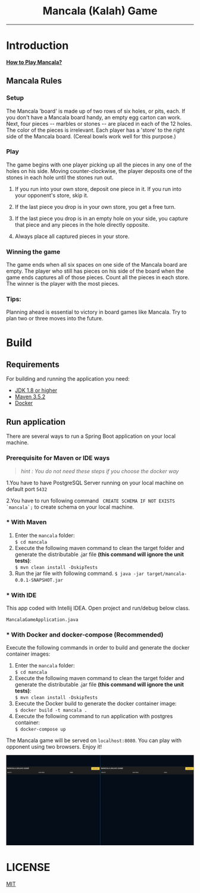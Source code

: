 <div align="center">
<h1>Mancala (Kalah) Game</h1>

</div>

<hr />

# Introduction
[**How to Play Mancala?**](https://www.youtube.com/watch?v=OX7rj93m6o8)

## Mancala Rules

### Setup
The Mancala 'board' is made up of two rows of six holes, or pits, each. If you don't have a Mancala board handy, an empty egg carton can work. Next, four pieces -- marbles or stones -- are placed in each of the 12 holes. The color of the pieces is irrelevant.
Each player has a 'store' to the right side of the Mancala board. (Cereal bowls work well for this purpose.)

### Play
The game begins with one player picking up all the pieces in any one of the holes on his side.
Moving counter-clockwise, the player deposits one of the stones in each hole until the stones run out.

1. If you run into your own store, deposit one piece in it. If you run into your opponent's store, skip it.

2. If the last piece you drop is in your own store, you get a free turn.

3. If the last piece you drop is in an empty hole on your side, you capture that piece and any pieces in the hole directly opposite.

4. Always place all captured pieces in your store.

### Winning the game
The game ends when all six spaces on one side of the Mancala board are empty. The player who still has pieces on his side of the board when the game ends captures all of those pieces.
Count all the pieces in each store. The winner is the player with the most pieces.

### Tips:
Planning ahead is essential to victory in board games like Mancala. Try to plan two or three moves into the future.

# Build

## Requirements

For building and running the application you need:

- [JDK 1.8 or higher](https://www.oracle.com/java/technologies/javase/jdk13-archive-downloads.html)
- [Maven 3.5.2](https://maven.apache.org)
- [Docker](https://docs.docker.com/get-docker/)

## Run application

There are several ways to run a Spring Boot application on your local machine.

### Prerequisite for Maven or IDE ways 
>*hint : You do not need these steps if you choose the docker way*

  1.You have to have PostgreSQL Server running on your local machine on default port `5432`
  
  2.You have to run following command ``` CREATE SCHEMA IF NOT EXISTS `mancala`;``` to create schema on your local machine.
### * With Maven




1. Enter the `mancala` folder:  
   ``$ cd mancala``
2. Execute the following maven command to clean the target folder and generate the distributable .jar file **(this command will ignore the unit tests)**:  
   ``$ mvn clean install -DskipTests``
3. Run the jar file with following command.
   ``$ java -jar target/mancala-0.0.1-SNAPSHOT.jar``


### *  With IDE
  This app coded with Intellij IDEA. Open project and run/debug below class.

```shell
MancalaGameApplication.java
```

### *  With Docker and docker-compose (**Recommended**)

Execute the following commands in order to build and generate the docker container images:

1. Enter the `mancala` folder:  
   ``$ cd mancala``
2. Execute the following maven command to clean the target folder and generate the distributable .jar file **(this command will ignore the unit tests)**:  
   ``$ mvn clean install -DskipTests``
3. Execute the Docker build to generate the docker container image:  
   ``$ docker build -t mancala .``
4. Execute the following command to run application with postgres container:  
   ``$ docker-compose up``
   
The Mancala game will be served on ``localhost:8080``. You can play with opponent using two browsers. Enjoy it!

![mancala](https://github.com/abdurrahmankolsuz/mancala/blob/master/mancala.gif)

# LICENSE

[MIT](LICENSE)
